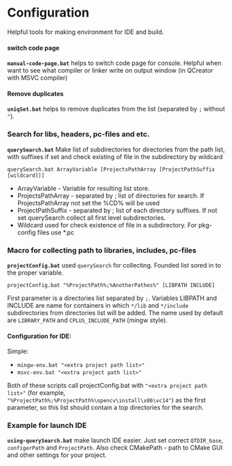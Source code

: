 # Configuration
Helpful tools for making environment for IDE and build.

#### switch code page
**`manual-code-page.bat`** helps to switch code page for console. Helpful when want to see what compiler or linker  write on output window (in QCreator with MSVC compiler)

#### Remove duplicates
**`uniqSet.bat`** helps to remove duplicates from the list (separated by `;` without `"`).

### Search for libs, headers, pc-files and etc.
**`querySearch.bat`** Make list of subdirectories for directories from the path list, with suffixes if set and check existing of file in the subdirectory by wildcard

`querySearch.bat ArrayVariable [ProjectsPathArray [ProjectPathSuffix [wildcard]]]`

  - ArrayVariable - Variable for resulting list store.
  - ProjectsPathArray - separated by ; list of directories for search. If ProjectsPathArray not set the %CD% will be used
  - ProjectPathSuffix - separated by ; list of each directory suffixes. If not set querySearch collect all first level subdirectories.
  - Wildcard used for check existence of file in a subdirectory. For pkg-config files use *.pc

### Macro for collecting path to libraries, includes, pc-files
**`projectConfig.bat`** used `querySearch` for collecting. Founded list sored in to the proper variable.

`projectConfig.bat "%ProjectPath%;%AnotherPathes%" [LIBPATH INCLUDE]`

First parameter is a directories list separated by `;`. Variables LIBPATH and INCLUDE are name for containers in which `*/lib` and `*/include` subdirectories from directories list will be added. The name used by default are `LIBRARY_PATH` and `CPLUS_INCLUDE_PATH` (mingw style).


#### Configuration for IDE:
Simple:
  * `mingw-env.bat "<extra project path list>"`
  * `msvc-env.bat "<extra project path list>"`

Both of these scripts call projectConfig.bat with `"<extra project path list>"` (for example, ` "%ProjectPath%;%ProjectPath%\opencv\install\x86\vc14"`) as the first parameter, so this list should contain a top directories for the search.

### Example for launch IDE
**`using-querySearch.bat`** make launch IDE easier. Just set correct `QTDIR_base`, `configerPath` and `ProjectPath`. Also check CMakePath - path to CMake GUI and other settings for your project.
